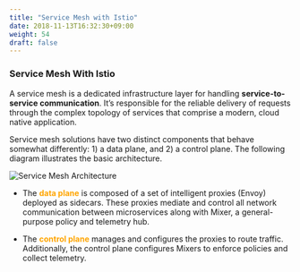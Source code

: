 ```yaml
---
title: "Service Mesh with Istio"
date: 2018-11-13T16:32:30+09:00
weight: 54
draft: false
---
```


### Service Mesh With Istio

A service mesh is a dedicated infrastructure layer for handling **service-to-service communication**. It’s responsible for the reliable delivery of requests through the complex topology of services that comprise a modern, cloud native application.

Service mesh solutions have two distinct components that behave somewhat differently: 1) a data plane, and 2) a control plane. The following diagram illustrates the basic architecture.

![Service Mesh Architecture](/images/servicemesh-intro1.png)

* The <span style="color:orange">**data plane**</span> is composed of a set of intelligent proxies (Envoy) deployed as sidecars. These proxies mediate and control all network communication between microservices along with Mixer, a general-purpose policy and telemetry hub.

* The <span style="color:orange">**control plane**</span> manages and configures the proxies to route traffic. Additionally, the control plane configures Mixers to enforce policies and collect telemetry.

